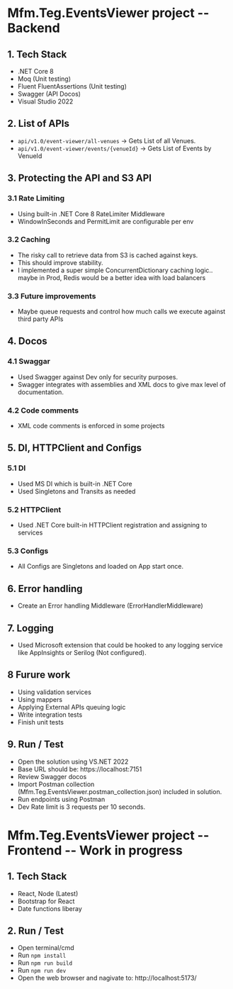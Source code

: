 # Mfm.Teg.EventsViewer project -- Backend

## 1. Tech Stack
- .NET Core 8
- Moq (Unit testing)
- Fluent FluentAssertions (Unit testing)
- Swagger (API Docos)
- Visual Studio 2022

## 2. List of APIs
- `api/v1.0/event-viewer/all-venues` -> Gets List of all Venues.
- `api/v1.0/event-viewer/events/{venueId}` -> Gets List of Events by VenueId

## 3. Protecting the API and S3 API
### 3.1 Rate Limiting
- Using built-in .NET Core 8 RateLimiter Middleware
- WindowInSeconds and PermitLimit are configurable per env
### 3.2 Caching
- The risky call to retrieve data from S3 is cached against keys.
- This should improve stability.
- I implemented a super simple ConcurrentDictionary caching logic.. maybe in Prod, Redis would be a better idea with load balancers
### 3.3 Future improvements
- Maybe queue requests and control how much calls we execute against third party APIs

## 4. Docos
### 4.1 Swaggar
- Used Swagger against Dev only for security purposes.
- Swagger integrates with assemblies and XML docs to give max level of documentation.
### 4.2 Code comments
- XML code comments is enforced in some projects

## 5. DI, HTTPClient and Configs
### 5.1 DI
- Used MS DI which is built-in .NET Core
- Used Singletons and Transits as needed
### 5.2 HTTPClient
- Used .NET Core built-in HTTPClient registration and assigning to services
### 5.3 Configs
- All Configs are Singletons and loaded on App start once.

## 6. Error handling
- Create an Error handling Middleware (ErrorHandlerMiddleware)

## 7. Logging
- Used Microsoft extension that could be hooked to any logging service like AppInsights or Serilog (Not configured).

## 8 Furure work
- Using validation services
- Using mappers
- Applying External APIs queuing logic
- Write integration tests
- Finish unit tests

## 9. Run / Test
- Open the solution using VS.NET 2022
- Base URL should be: https://localhost:7151
- Review Swagger docos
- Import Postman collection (Mfm.Teg.EventsViewer.postman_collection.json) included in solution.
- Run endpoints using Postman
- Dev Rate limit is 3 requests per 10 seconds.

# Mfm.Teg.EventsViewer project -- Frontend -- Work in progress
## 1. Tech Stack
- React, Node (Latest)
- Bootstrap for React
- Date functions liberay

## 2. Run / Test
- Open terminal/cmd
- Run `npm install`
- Run `npm run build`
- Run `npm run dev`
- Open the web browser and nagivate to: http://localhost:5173/

